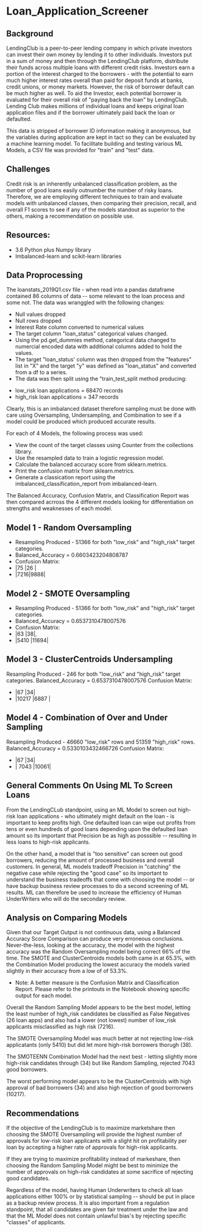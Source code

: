 # Loan_Application_Screener

## Background
LendingClub is a peer-to-peer lending company in which private investors can invest their own money by lending it to other individuals. Investors put in a sum of money and then through the LendingClub platform, distribute their funds across multiple loans with different credit risks. Investors earn a portion of the interest charged to the borrowers - with the potential to earn much higher interest rates overall than paid for deposit funds at banks, credit unions, or money markets. However, the risk of borrower default can be much higher as well. To aid the Investor, each potential borrower is evaluated for their overall risk of "paying back the loan" by LendingClub. Lending Club makes millions of individual loans and keeps original loan application files and if the borrower ultimately paid back the loan or defaulted. 

This data is stripped of borrower ID information making it anonymous, but the variables during application are kept in tact so they can be evaluated by a machine learning model. To facilitate building and testing various ML Models, a CSV file was provided for "train" and "test" data. 

## Challenges
Credit risk is an inherently unbalanced classification problem, as the number of good loans easily outnumber the number of risky loans. Therefore, we are employing different techniques to train and evaluate models with unbalanced classes, then comparing their precision, recall, and overall F1 scores to see if any of the models standout as superior to the others, making a recommendation on possible use.  

## Resources: 
* 3.6 Python plus Numpy library
* Imbalanced-learn and scikit-learn libraries 

## Data Proprocessing
The loanstats_2019Q1.csv file - when read into a pandas dataframe contained 86 columns of data -- some relevant to the loan process and some not. The data was wranggled with the following changes:
* Null values dropped
* Null rows dropped
* Interest Rate column converted to numerical values
* The target column "loan_status" categorical values changed. 
* Using the pd.get_dummies method, categorical data changed to numercial encoded data with additional columns added to hold the values. 
* The target "loan_status' column was then dropped from the "features" list in "X" and the target "y" was defined as "loan_status" and converted from a df to a series. 
* The data was then split using the "train_test_split method producing:
- low_risk loan applications = 68470 records
- high_risk loan applications = 347 records

Clearly, this is an imbalanced dataset therefore sampling must be done with care using Oversampling, Undersampling, and Combination to see if a model could be produced which produced accurate results. 

For each of 4 Models, the following process was used:
* View the count of the target classes using Counter from the collections library.
* Use the resampled data to train a logistic regression model.
* Calculate the balanced accuracy score from sklearn.metrics.
* Print the confusion matrix from sklearn.metrics.
* Generate a classication report using the imbalanced_classification_report from imbalanced-learn.

The Balanced Accuracy, Confusion Matrix, and Classification Report was then compared acrross the 4 different models looking for differentiation on strengths and weaknesses of each model. 

## Model 1 - Random Oversampling
* Resampling Produced - 51366 for both "low_risk" and "high_risk" target categories. 
* Balanced_Accuracy = 0.6603423204808787
* Confusion Matrix: 
* |75  |26  |
* |7216|9888|      

## Model 2 - SMOTE Oversampling 
* Resampling Produced - 51366 for both "low_risk" and "high_risk" target categories. 
* Balanced_Accuracy = 0.6537310478007576
* Confusion Matrix: 
* |63 |38|,
* |5410 |11694|


## Model 3 - ClusterCentroids Undersampling
Resampling Produced -  246 for both "low_risk" and "high_risk" target categories. 
Balanced_Accuracy = 0.6537310478007576
Confusion Matrix: 
* |67 |34|
* |10217 |6887 |

## Model 4 - Combination of Over and Under Sampling
Resampling Produced -  46660 "low_risk" rows and 51359 "high_risk" rows. 
Balanced_Accuracy = 0.5330103432466726
Confusion Matrix: 
* |67 |34|
* | 7043 |10061|

## General Comments On Using ML To Screen Loans
From the LendingCLub standpoint, using an ML Model to screen out high-risk loan applications - who ultimately might default on the loan - is important to keep profits high. One defaulted loan can wipe out profits from tens or even hundreds of good loans depending upon the defaulted loan amount so its important that Precision be as high as posssible -- resulting in less loans to high-risk applicants. 

On the other hand, a model that is "too sensitive" can screen out good borrowers, reducing the amount of processed business and overall customers. In general, ML models tradeoff Precision in "catching" the negative case while rejecting the "good case" so its important to understand the business tradeoffs that come with choosing the model -- or have backup business review processes to do a second screening of ML results. ML can therefore be used to increase the efficiency of Human UnderWriters who will do the secondary review. 

## Analysis on Comparing Models
Given that our Target Output is not continuous data, using a Balanced Accuracy Score Comparison can produce very erroneous conclusions. Never-the-less, looking at the accuracy, the model with the highest accuracy was the Random Oversampling model being correct 66% of the time. The SMOTE and ClusterCentroids models both came in at 65.3%, with the Combination Model producing the lowest accuracy the models varied slightly in their accuracy from a low of of 53.3%. 

* Note: A better measure is the Confusion Matrix and Classification Report. Please refer to the printouts in the Notebook showing specific output for each model. 

Overall the Random Sampling Model appears to be the best model, letting the least number of high_risk candidates be classified as False Negatives (26 loan apps) and also had a lower (not lowest) number of low_risk applicants misclassified as high risk (7216). 

The SMOTE Oversampling Model was much better at not rejecting low-risk applicatants (only 5410) but did let more high-risk borrowers thorugh (38). 

The SMOTEENN Combination Model had the next best - letting slightly more high-risk candidates through (34) but like Random Sampling, rejected 7043 good borrowers.  

The worst performing model appears to be the ClusterCentroids with high approval of bad borrowers (34) and also high rejection of good borrorwers (10217). 

## Recommendations
If the objective of the LendingClub is to maximize marketshare then choosing the SMOTE Oversampling will provide the highest number of approvals for low-risk loan applicants with a slight hit on profitability per loan by accepting a higher rate of approvals for high-risk applicants. 

If they are trying to maximize profitability instead of markeshare, then choosing the Random Sampling Model might be best to minimize the number of approvals on high-risk candidates at some sacrifice of rejecting good candidates. 

Regardless of the model, having Human Underwriters to check all loan applications either 100% or by statistical sampling -- should be put in place as a backup review process. It is also important from a regulation standpoint, that all candidates are given fair treatment under the law and that the ML Model does not contain unlawful bias's by rejecting specific "classes" of applicants. 


